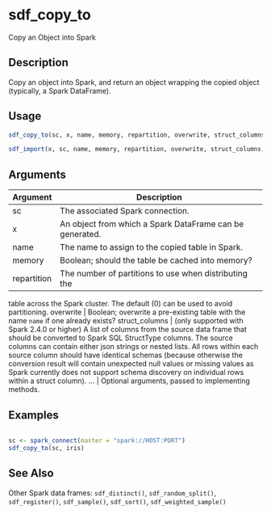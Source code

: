 # sdf_copy_to


Copy an Object into Spark




## Description

Copy an object into Spark, and return an  object wrapping the
copied object (typically, a Spark DataFrame).





## Usage
```r
sdf_copy_to(sc, x, name, memory, repartition, overwrite, struct_columns, ...)

sdf_import(x, sc, name, memory, repartition, overwrite, struct_columns, ...)
```




## Arguments


Argument      |Description
------------- |----------------
sc | The associated Spark connection.
x | An  object from which a Spark DataFrame can be generated.
name | The name to assign to the copied table in Spark.
memory | Boolean; should the table be cached into memory?
repartition | The number of partitions to use when distributing the
table across the Spark cluster. The default (0) can be used to avoid
partitioning.
overwrite | Boolean; overwrite a pre-existing table with the name ``name``
if one already exists?
struct_columns | (only supported with Spark 2.4.0 or higher) A list of
columns from the source data frame that should be converted to Spark SQL
StructType columns.
The source columns can contain either json strings or nested lists.
All rows within each source column should have identical schemas (because
otherwise the conversion result will contain unexpected null values or
missing values as Spark currently does not support schema discovery on
individual rows within a struct column).
... | Optional arguments, passed to implementing methods.






## Examples


```r

sc <- spark_connect(master = "spark://HOST:PORT")
sdf_copy_to(sc, iris)

```






## See Also

Other Spark data frames: 
`sdf_distinct()`,
`sdf_random_split()`,
`sdf_register()`,
`sdf_sample()`,
`sdf_sort()`,
`sdf_weighted_sample()`



